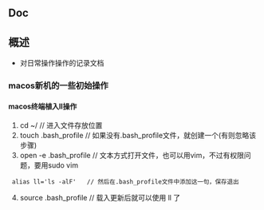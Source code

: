 ## Doc 

## 概述
- 对日常操作操作的记录文档

### macos新机的一些初始操作

#### macos终端植入ll操作

1. cd ~/     // 进入文件存放位置
2. touch .bash_profile   // 如果没有.bash_profile文件，就创建一个(有则忽略该步骤)
3. open -e .bash_profile     // 文本方式打开文件，也可以用vim，不过有权限问题，要用sudo vim 
 
  ``` 
   alias ll='ls -alF'   // 然后在.bash_profile文件中添加这一句，保存退出
  ```
4. source .bash_profile  // 载入更新后就可以使用 ll 了
